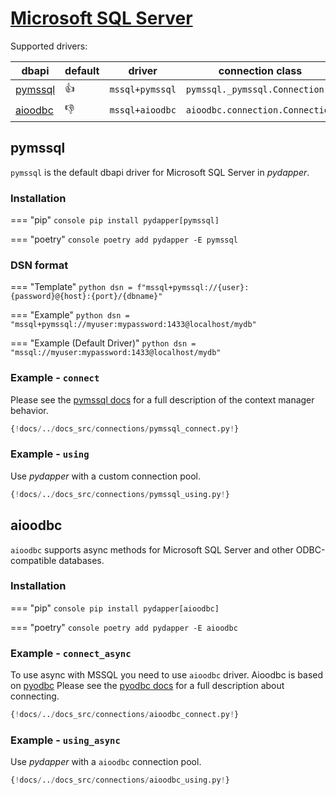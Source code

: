 # [Microsoft SQL Server](https://www.microsoft.com/en-us/sql-server/sql-server-2019)
Supported drivers:

| dbapi                                          | default      | driver          | connection class                |
| ---------------------------------------------- | ------------ | --------------- | ------------------------------- |
| [pymssql](https://www.pymssql.org)             | :thumbsup:   | `mssql+pymssql` | `pymssql._pymssql.Connection`   |
| [aioodbc](https://github.com/aio-libs/aioodbc) | :thumbsdown: | `mssql+aioodbc` | `aioodbc.connection.Connection` |

## pymssql
`pymssql` is the default dbapi driver for Microsoft SQL Server in *pydapper*.


### Installation
=== "pip"
    ```console
    pip install pydapper[pymssql]
    ```

=== "poetry"
    ```console
    poetry add pydapper -E pymssql
    ```

### DSN format
=== "Template"
    ```python
    dsn = f"mssql+pymssql://{user}:{password}@{host}:{port}/{dbname}"
    ```

=== "Example"
    ```python
    dsn = "mssql+pymssql://myuser:mypassword:1433@localhost/mydb"
    ```

=== "Example (Default Driver)"
    ```python
    dsn = "mssql://myuser:mypassword:1433@localhost/mydb"
    ```


### Example - `connect`
Please see the [pymssql docs](https://www.pymssql.org/pymssql_examples.html#using-the-with-statement-context-managers) for
a full description of the context manager behavior.
```python
{!docs/../docs_src/connections/pymssql_connect.py!}
```

### Example - `using`
Use *pydapper* with a custom connection pool.
```python
{!docs/../docs_src/connections/pymssql_using.py!}
```

## aioodbc
`aioodbc` supports async methods for Microsoft SQL Server and other ODBC-compatible databases.

### Installation
=== "pip"
    ```console
    pip install pydapper[aioodbc]
    ```

=== "poetry"
    ```console
    poetry add pydapper -E aioodbc
    ```

### Example - `connect_async`
To use async with MSSQL you need to use `aioodbc` driver. Aioodbc is based on [pyodbc](https://github.com/mkleehammer/pyodbc)
Please see the [pyodbc docs](https://github.com/mkleehammer/pyodbc/wiki) for a full description about connecting.
```python
{!docs/../docs_src/connections/aioodbc_connect.py!}
```

### Example - `using_async`
Use *pydapper* with a `aioodbc` connection pool.
```python
{!docs/../docs_src/connections/aioodbc_using.py!}
```
